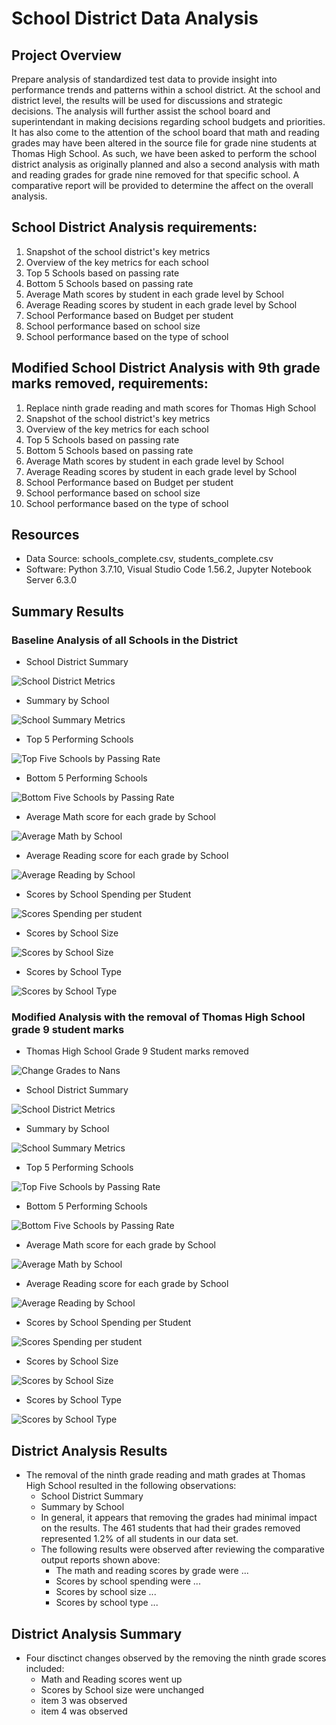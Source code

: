 # School District Data Analysis

## Project Overview
Prepare analysis of standardized test data to provide insight into performance trends and patterns within a school district. At the school and district level, the results will be used for discussions and strategic decisions. The analysis will further assist the school board and superintendant in making decisions regarding school budgets and priorities. It has also come to the attention of the school board that math and reading grades may have been altered in the source file for grade nine students at Thomas High School. As such, we have been asked to perform the school district analysis as originally planned and also a second analysis with math and reading grades for grade nine removed for that specific school. A comparative report will be provided to determine the affect on the overall analysis.  

## School District Analysis requirements:
1. Snapshot of the school district's key metrics
2. Overview of the key metrics for each school
3. Top 5 Schools based on passing rate
4. Bottom 5 Schools based on passing rate
5. Average Math scores by student in each grade level by School
6. Average Reading scores by student in each grade level by School
7. School Performance based on Budget per student
8. School performance based on school size
9. School performance based on the type of school

## Modified School District Analysis with 9th grade marks removed, requirements:
1. Replace ninth grade reading and math scores for Thomas High School
2. Snapshot of the school district's key metrics
3. Overview of the key metrics for each school
4. Top 5 Schools based on passing rate
5. Bottom 5 Schools based on passing rate
6. Average Math scores by student in each grade level by School
7. Average Reading scores by student in each grade level by School
8. School Performance based on Budget per student
9. School performance based on school size
10. School performance based on the type of school

## Resources
- Data Source: schools_complete.csv, students_complete.csv
- Software: Python 3.7.10, Visual Studio Code 1.56.2, Jupyter Notebook Server 6.3.0

## Summary Results

### Baseline Analysis of all Schools in the District

- School District Summary

![School District Metrics](Resources/Images/sda_DistrictSummary.png)

- Summary by School

![School Summary Metrics](Resources/Images/sda_SchoolSummary.png)

- Top 5 Performing Schools

![Top Five Schools by Passing Rate](Resources/Images/sda_top5.png)

- Bottom 5 Performing Schools

![Bottom Five Schools by Passing Rate](Resources/Images/sda_bottom5.png)

- Average Math score for each grade by School

![Average Math by School](Resources/Images/sda_AvgMath.png)

- Average Reading score for each grade by School

![Average Reading by School](Resources/Images/sda_AvgReading.png)

- Scores by School Spending per Student

![Scores Spending per student](Resources/Images/sda_ScoresSpending.png)

- Scores by School Size

![Scores by School Size](Resources/Images/sda_ScoresbySize.png)

- Scores by School Type

![Scores by School Type](Resources/Images/sda_ScoresbyType.png)

### Modified Analysis with the removal of Thomas High School grade 9 student marks

- Thomas High School Grade 9 Student marks removed

![Change Grades to Nans](Resources/Images/msda_StudentNans.png)

- School District Summary

![School District Metrics](Resources/Images/msda_DistrictSummary.png)

- Summary by School

![School Summary Metrics](Resources/Images/msda_SchoolSummary.png)

- Top 5 Performing Schools

![Top Five Schools by Passing Rate](Resources/Images/msda_top5.png)

- Bottom 5 Performing Schools

![Bottom Five Schools by Passing Rate](Resources/Images/msda_bottom5.png)

- Average Math score for each grade by School

![Average Math by School](Resources/Images/msda_AvgMath.png)

- Average Reading score for each grade by School

![Average Reading by School](Resources/Images/msda_AvgReading.png)

- Scores by School Spending per Student

![Scores Spending per student](Resources/Images/msda_ScoresSpending.png)

- Scores by School Size

![Scores by School Size](Resources/Images/msda_ScoresbySize.png)

- Scores by School Type

![Scores by School Type](Resources/Images/msda_ScoresbyType.png)


## District Analysis Results

- The removal of the ninth grade reading and math grades at Thomas High School resulted in  the following observations:
    - School District Summary
    - Summary by School
    - In general, it appears that removing the grades had minimal impact on the results. The 461 students that had their grades removed represented 1.2% of all students in our data set.
    - The following results were observed after reviewing the comparative output reports shown above:
      - The math and reading scores by grade were ...
      - Scores by school spending were ...
      - Scores by school size ...
      - Scores by school type ...

## District Analysis Summary

- Four disctinct changes observed by the removing the ninth grade scores included:
  - Math and Reading scores went up
  - Scores by School size were unchanged
  - item 3 was observed
  - item 4 was observed
